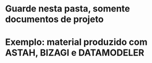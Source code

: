 # Guarde nesta pasta, somente documentos de projeto
# Exemplo: material produzido com ASTAH, BIZAGI e DATAMODELER
